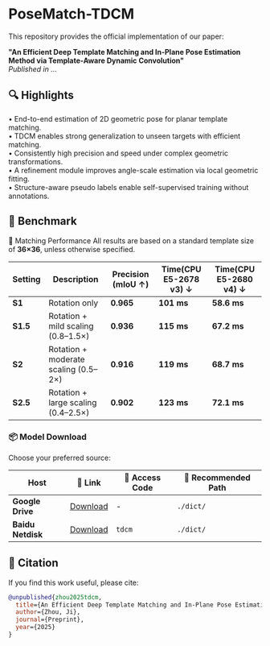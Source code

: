 # PoseMatch-TDCM

This repository provides the official implementation of our paper:

**"An Efficient Deep Template Matching and In-Plane Pose Estimation Method via Template-Aware Dynamic Convolution"**  
*Published in ...*

## 🔍 Highlights

• End-to-end estimation of 2D geometric pose for planar template matching.  
• TDCM enables strong generalization to unseen targets with efficient matching.  
• Consistently high precision and speed under complex geometric transformations.  
• A refinement module improves angle-scale estimation via local geometric fitting.  
• Structure-aware pseudo labels enable self-supervised training without annotations.  

## 🧪 Benchmark
🚀 Matching Performance
All results are based on a standard template size of **36×36**, unless otherwise specified.

| Setting   | Description                          | Precision (mIoU ↑) | Time(CPU E5-2678 v3) ↓ | Time(CPU E5-2680 v4) ↓ |
| --------- | ------------------------------------ | ------------------ | ----------------       | ----------------       |
| **S1**    | Rotation only                        |     **0.965**      |     **101 ms**         |     **58.6 ms**        |
| **S1.5**  | Rotation + mild scaling (0.8–1.5×)   |     **0.936**      |     **115 ms**         |     **67.2 ms**        |
| **S2**    | Rotation + moderate scaling (0.5–2×) |     **0.916**      |     **119 ms**         |     **68.7 ms**        |
| **S2.5**  | Rotation + large scaling (0.4–2.5×)  |     **0.902**      |     **123 ms**         |     **72.1 ms**        |


### 📦 Model Download
Choose your preferred source:  

| Host         | 🔗 Link                                                                  | 🔑 Access Code       | 📁 Recommended Path |
|--------------|---------------------------------------------------------------------------|----------------------|---------------------|
| **Google Drive** | [Download](https://drive.google.com/drive/folders/14hvIaluqEBXuT3vS9cBwEydYo3d4JO6y?usp=drive_link) | - | `./dict/` |
| **Baidu Netdisk** | [Download](https://pan.baidu.com/s/1CHkGL0jkFk68T8mf3Sr34A?pwd=tdcm) | `tdcm` | `./dict/` |


## 📄 Citation

If you find this work useful, please cite:

```bibtex
@unpublished{zhou2025tdcm,
  title={An Efficient Deep Template Matching and In-Plane Pose Estimation Method via Template-Aware Dynamic Convolution},
  author={Zhou, Ji},
  journal={Preprint},
  year={2025}
}
